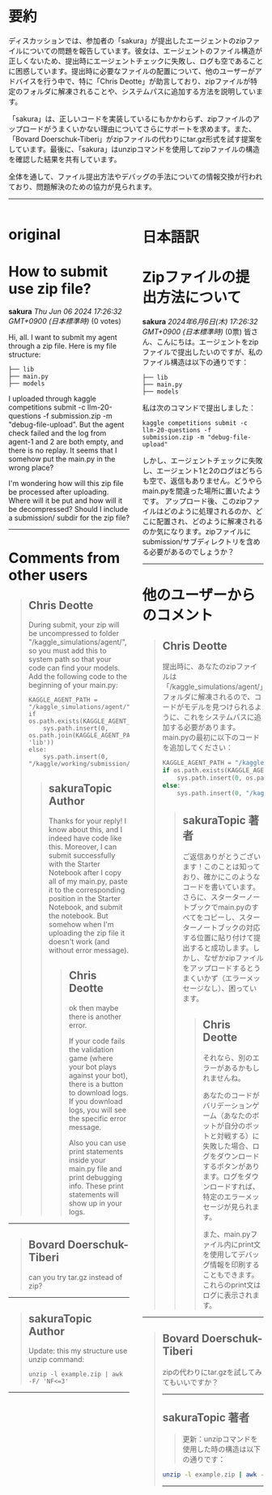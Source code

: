 # 要約 
ディスカッションでは、参加者の「sakura」が提出したエージェントのzipファイルについての問題を報告しています。彼女は、エージェントのファイル構造が正しくないため、提出時にエージェントチェックに失敗し、ログも空であることに困惑しています。提出時に必要なファイルの配置について、他のユーザーがアドバイスを行う中で、特に「Chris Deotte」が助言しており、zipファイルが特定のフォルダに解凍されることや、システムパスに追加する方法を説明しています。

「sakura」は、正しいコードを実装しているにもかかわらず、zipファイルのアップロードがうまくいかない理由についてさらにサポートを求めます。また、「Bovard Doerschuk-Tiberi」がzipファイルの代わりにtar.gz形式を試す提案をしています。最後に、「sakura」はunzipコマンドを使用してzipファイルの構造を確認した結果を共有しています。

全体を通して、ファイル提出方法やデバッグの手法についての情報交換が行われており、問題解決のための協力が見られます。

---


<style>
.column-left{
  float: left;
  width: 47.5%;
  text-align: left;
}
.column-right{
  float: right;
  width: 47.5%;
  text-align: left;
}
.column-one{
  float: left;
  width: 100%;
  text-align: left;
}
</style>


<div class="column-left">

# original

# How to submit use zip file?

**sakura** *Thu Jun 06 2024 17:26:32 GMT+0900 (日本標準時)* (0 votes)

Hi, all. I want to submit my agent through a zip file. Here is my file structure:

```
├── lib
├── main.py
├── models

```

I uploaded through kaggle competitions submit -c llm-20-questions -f submission.zip -m "debug-file-upload". But the agent check failed and the log from agent-1 and 2 are both empty, and there is no replay. It seems that I somehow put the main.py in the wrong place?

I'm wondering how will this zip file be processed after uploading. Where will it be put and how will it be decompressed? Should I include a submission/ subdir for the zip file?



---

 # Comments from other users

> ## Chris Deotte
> 
> During submit, your zip will be uncompressed to folder "/kaggle_simulations/agent/", so you must add this to system path so that your code can find your models. Add the following code to the beginning of your main.py:
> 
> ```
> KAGGLE_AGENT_PATH = "/kaggle_simulations/agent/"
> if os.path.exists(KAGGLE_AGENT_PATH):
>     sys.path.insert(0, os.path.join(KAGGLE_AGENT_PATH, 'lib'))
> else:
>     sys.path.insert(0, "/kaggle/working/submission/lib")
> 
> ```
> 
> 
> 
> > ## sakuraTopic Author
> > 
> > Thanks for your reply! I know about this, and I indeed have code like this. Moreover, I can submit successfully with the Starter Notebook after I copy all of my main.py, paste it to the corresponding position in the Starter Notebook, and submit the notebook. But somehow when I'm uploading the zip file it doesn't work (and without error message).
> > 
> > 
> > 
> > > ## Chris Deotte
> > > 
> > > ok then maybe there is another error.
> > > 
> > > If your code fails the validation game (where your bot plays against your bot), there is a button to download logs. If you download logs, you will see the specific error message.
> > > 
> > > Also you can use print statements inside your main.py file and print debugging info. These print statements will show up in your logs.
> > > 
> > > 
> > > 


---

> ## Bovard Doerschuk-Tiberi
> 
> can you try tar.gz instead of zip?
> 
> 
> 


---

> ## sakuraTopic Author
> 
> Update: this my structure use unzip command:
> 
> ```
> unzip -l example.zip | awk -F/ 'NF<=3'
> 
> ```
> 
> 
> 


---



</div>
<div class="column-right">

# 日本語訳

# Zipファイルの提出方法について
**sakura** *2024年6月6日(木) 17:26:32 GMT+0900 (日本標準時)* (0票)
皆さん、こんにちは。エージェントをzipファイルで提出したいのですが、私のファイル構造は以下の通りです：
```
├── lib
├── main.py
├── models
```
私は次のコマンドで提出しました：
```
kaggle competitions submit -c llm-20-questions -f submission.zip -m "debug-file-upload"
```
しかし、エージェントチェックに失敗し、エージェント1と2のログはどちらも空で、返信もありません。どうやらmain.pyを間違った場所に置いたようです。
アップロード後、このzipファイルはどのように処理されるのか、どこに配置され、どのように解凍されるのか気になります。zipファイルにsubmission/サブディレクトリを含める必要があるのでしょうか？

---
# 他のユーザーからのコメント
> ## Chris Deotte
> 
> 提出時に、あなたのzipファイルは「/kaggle_simulations/agent/」フォルダに解凍されるので、コードがモデルを見つけられるように、これをシステムパスに追加する必要があります。main.pyの最初に以下のコードを追加してください：
> 
> ```python
> KAGGLE_AGENT_PATH = "/kaggle_simulations/agent/"
> if os.path.exists(KAGGLE_AGENT_PATH):
>     sys.path.insert(0, os.path.join(KAGGLE_AGENT_PATH, 'lib'))
> else:
>     sys.path.insert(0, "/kaggle/working/submission/lib")
> ```
> 
> 
> > ## sakuraTopic 著者
> > 
> > ご返信ありがとうございます！このことは知っており、確かにこのようなコードを書いています。さらに、スターターノートブックでmain.pyのすべてをコピーし、スターターノートブックの対応する位置に貼り付けて提出すると成功します。しかし、なぜかzipファイルをアップロードするとうまくいかず（エラーメッセージなし）、困っています。
> > 
> > 
> > > ## Chris Deotte
> > > 
> > > それなら、別のエラーがあるかもしれませんね。
> > > 
> > > あなたのコードがバリデーションゲーム（あなたのボットが自分のボットと対戦する）に失敗した場合、ログをダウンロードするボタンがあります。ログをダウンロードすれば、特定のエラーメッセージが見られます。
> > > 
> > > また、main.pyファイル内にprint文を使用してデバッグ情報を印刷することもできます。これらのprint文はログに表示されます。
> > > 
> > > 
---
> ## Bovard Doerschuk-Tiberi
> 
> zipの代わりにtar.gzを試してみてもいいですか？
> 
> ---
> ## sakuraTopic 著者
> > 更新：unzipコマンドを使用した時の構造は以下の通りです：
> > 
> ```bash
> unzip -l example.zip | awk -F/ 'NF<=3'
> ```
> > 
> ---


</div>